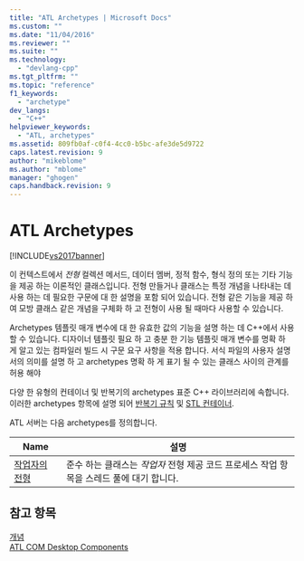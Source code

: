 ```yaml
---
title: "ATL Archetypes | Microsoft Docs"
ms.custom: ""
ms.date: "11/04/2016"
ms.reviewer: ""
ms.suite: ""
ms.technology: 
  - "devlang-cpp"
ms.tgt_pltfrm: ""
ms.topic: "reference"
f1_keywords: 
  - "archetype"
dev_langs: 
  - "C++"
helpviewer_keywords: 
  - "ATL, archetypes"
ms.assetid: 809fb0af-c0f4-4cc0-b5bc-afe3de5d9722
caps.latest.revision: 9
author: "mikeblome"
ms.author: "mblome"
manager: "ghogen"
caps.handback.revision: 9
---
```

# ATL Archetypes
[!INCLUDE[vs2017banner](../../assembler/inline/includes/vs2017banner.md)]

이 컨텍스트에서  *전형* 컬렉션 메서드, 데이터 멤버, 정적 함수, 형식 정의 또는 기타 기능을 제공 하는 이론적인 클래스입니다.  전형 만들거나 클래스는 특정 개념을 나타내는 데 사용 하는 데 필요한 구문에 대 한 설명을 포함 되어 있습니다.  전형 같은 기능을 제공 하 여 모방 클래스 같은 개념을 구체화 하 고 전형이 사용 될 때마다 사용할 수 있습니다.  
  
 Archetypes 템플릿 매개 변수에 대 한 유효한 값의 기능을 설명 하는 데 C\+\+에서 사용할 수 있습니다.  디자이너 템플릿 필요 하 고 충분 한 기능 템플릿 매개 변수를 명확 하 게 알고 있는 컴파일러 빌드 시 구문 요구 사항을 적용 합니다. 서식 파일의 사용자 설명서의 의미를 설명 하 고 archetypes 명확 하 게 표기 될 수 있는 클래스 사이의 관계를 허용 해야  
  
 다양 한 유형의 컨테이너 및 반복기의 archetypes 표준 C\+\+ 라이브러리에 속합니다.  이러한 archetypes 항목에 설명 되어  [반복기 규칙](../../standard-library/iterators.md) 및  [STL 컨테이너](../../standard-library/stl-containers.md).  
  
 ATL 서버는 다음 archetypes를 정의합니다.  
  
|Name|설명|  
|----------|--------|  
|[작업자의 전형](../../atl/reference/worker-archetype.md)|준수 하는 클래스는  *작업자* 전형 제공 코드 프로세스 작업 항목을 스레드 풀에 대기 합니다.|  
  
## 참고 항목  
 [개념](../../atl/active-template-library-atl-concepts.md)   
 [ATL COM Desktop Components](../../atl/atl-com-desktop-components.md)